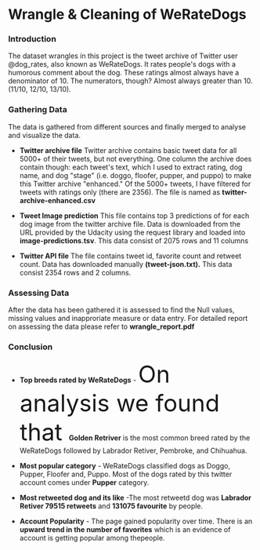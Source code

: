 # Wrangle & Cleaning of WeRateDogs
### Introduction

The dataset wrangles in this project is the tweet archive of Twitter user @dog_rates, also known as WeRateDogs. It rates people's dogs with a humorous comment about the dog. These ratings almost always have a denominator of 10. The numerators, though? Almost always greater than 10. (11/10, 12/10, 13/10). 

### Gathering Data
The data is gathered from different sources and finally merged to analyse and visualize the data.
+ **Twitter archive file**
Twitter archive contains basic tweet data for all 5000+ of their tweets, but not everything. One column the archive does contain though: each tweet's text, which I used to extract rating, dog name, and dog "stage" (i.e. doggo, floofer, pupper, and puppo) to make this Twitter archive "enhanced." Of the 5000+ tweets, I have filtered for tweets with ratings only (there are 2356). The file is named as **twitter-archive-enhanced.csv**

+ **Tweet Image prediction**
This file contains top 3 predictions of for each dog image from the twitter archive file. Data is downloaded from the URL provided by the Udacity using the request library and loaded into **image-predictions.tsv**. This data consist of 2075 rows and 11 columns 

+ **Twitter API file**
The file contains tweet id, favorite count and retweet count. Data has downloaded manually **(tweet-json.txt).** This data consist 2354 rows and 2 columns.

### Assessing Data
After the data has been gathered it is assessed to find the Null values, missing
values and inapproriate measure or data entry. For detailed report on assessing the data please refer to **wrangle_report.pdf**

### Conclusion
+ **Top breeds rated by WeRateDogs** - <font size= 14> On analysis we found that </font> **Golden Retriver** is the most common breed rated by the WeRateDogs followed by Labrador Retiver, Pembroke, and Chihuahua.  

+ **Most popular category** - WeRateDogs classified dogs as Doggo, Pupper, Floofer and, Puppo. Most of the dogs rated by this twitter account comes under **Pupper** category.  

+ **Most retweeted dog and its like** -The most retweetd dog was **Labrador Retiver 79515 retweets** and **131075 favourite** by people.   

+ **Account Popularity** - The page gained popularity over time. There is an **upward trend in the number of favorites** which is an evidence of account is getting popular among thepeople.
